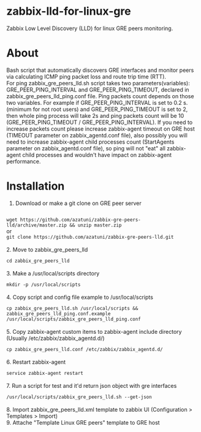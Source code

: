 # zabbix-lld-for-linux-gre
Zabbix Low Level Discovery (LLD) for linux GRE peers monitoring. 
# About
  Bash script that automatically discovers GRE interfaces and monitor peers via calculating ICMP ping packet loss and route trip time (RTT).<br>
  For ping zabbix_gre_peers_lld.sh script takes two parameters(variables): GRE_PEER_PING_INTERVAL and GRE_PEER_PING_TIMEOUT, declared in zabbix_gre_peers_lld_ping.conf file. Ping packets count depends on those two variables. For example if GRE_PEER_PING_INTERVAL is set to 0.2 s. (minimum for not root users) and GRE_PEER_PING_TIMEOUT is set to 2, then whole ping process will take 2s and ping packets count will be 10 (GRE_PEER_PING_TIMEOUT / GRE_PEER_PING_INTERVAL). If you need to increase packets count please increase zabbix-agent timeout on GRE host (TIMEOUT parameter on zabbix_agentd.conf file), also possibly you will need to increase zabbix-agent child processes count (StartAgents parameter on zabbix_agentd.conf file), so ping will not "eat" all zabbix-agent child processes and wouldn't have impact on zabbix-agent performance.
# Installation
1. Download or make a git clone on GRE peer server<br>
<code>
wget https://github.com/azatuni/zabbix-gre-peers-lld/archive/master.zip && unzip master.zip
</code>
or 
<code>
git clone https://github.com/azatuni/zabbix-gre-peers-lld.git
</code><br>
2.  Move to zabbix_gre_peers_lld<br>
<code>
cd zabbix_gre_peers_lld
</code><br>
3.  Make a /usr/local/scripts directory<br>
<code>
mkdir -p /usr/local/scripts
</code><br>
4.  Copy script and config file example to /usr/local/scripts<br>
<code>
cp zabbix_gre_peers_lld.sh /usr/local/scripts && zabbix_gre_peers_lld_ping.conf.example /usr/local/scripts/zabbix_gre_peers_lld_ping.conf
</code><br>
5.  Copy zabbix-agent custom items to zabbix-agent include directory (Usually /etc/zabbix/zabbix_agentd.d/)<br>
<code>
cp zabbix_gre_peers_lld.conf /etc/zabbix/zabbix_agentd.d/
</code><br>
6.  Restart zabbix-agent<br>
<code>
service zabbix-agent restart
</code><br>
7.  Run a script for test and it'd return json object with gre interfaces<br>
<code>
/usr/local/scripts/zabbix_gre_peers_lld.sh --get-json  
</code><br>
8.  Import zabbix_gre_peers_lld.xml template to zabbix UI (Configuration > Templates > Import)<br>
9.  Attache "Template Linux GRE peers" template to GRE host<br>
